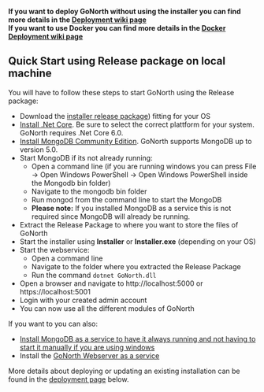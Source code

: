 **If you want to deploy GoNorth without using the installer you can find more details in the [Deployment wiki page](/steffendx/GoNorth/wiki/Deployment)**  
**If you want to use Docker you can find more details in the [Docker Deployment wiki page](/steffendx/GoNorth/wiki/Docker-Deployment)**

## Quick Start using Release package on local machine
You will have to follow these steps to start GoNorth using the Release package:
 * Download the [installer release package](https://github.com/steffendx/GoNorth/releases)) fitting for your OS
 * [Install .Net Core](https://dotnet.microsoft.com/download). Be sure to select the correct plattform for your system. GoNorth requires .Net Core 6.0.
 * [Install MongoDB Community Edition](https://docs.mongodb.com/manual/administration/install-community/). GoNorth supports MongoDB up to version 5.0.
 * Start MongoDB if its not already running:
   * Open a command line (if you are running windows you can press File -> Open Windows PowerShell -> Open Windows PowerShell inside the Mongodb bin folder)
   * Navigate to the mongodb bin folder
   * Run mongod from the command line to start the MongoDB
   * **Please note:** If you installed MongoDB as a service this is not required since MongoDB will already be running.
 * Extract the Release Package to where you want to store the files of GoNorth
 * Start the installer using **Installer** or **Installer.exe** (depending on your OS)
 * Start the webservice:
   * Open a command line
   * Navigate to the folder where you extracted the Release Package
   * Run the command `dotnet GoNorth.dll`
 * Open a browser and navigate to http://localhost:5000 or https://localhost:5001
 * Login with your created admin account
 * You can now use all the different modules of GoNorth

If you want to you can also:
 * [Install MongoDB as a service to have it always running and not having to start it manually if you are using windows](https://docs.mongodb.com/manual/tutorial/install-mongodb-on-windows/#configure-a-windows-service-for-mongodb-community-edition)
 * Install the [GoNorth Webserver as a service](https://docs.microsoft.com/en-us/aspnet/core/host-and-deploy/?view=aspnetcore-6.0)

More details about deploying or updating an existing installation can be found in the [deployment page](/steffendx/GoNorth/wiki/Deployment) below.